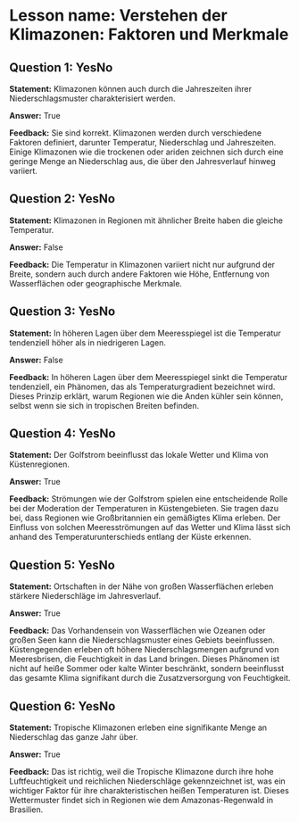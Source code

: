# Lesson name: Verstehen der Klimazonen: Faktoren und Merkmale

## Question 1: YesNo

**Statement:** Klimazonen können auch durch die Jahreszeiten ihrer Niederschlagsmuster charakterisiert werden.

**Answer:** True

**Feedback:**
Sie sind korrekt. Klimazonen werden durch verschiedene Faktoren definiert, darunter Temperatur, Niederschlag und Jahreszeiten. Einige Klimazonen wie die trockenen oder ariden zeichnen sich durch eine geringe Menge an Niederschlag aus, die über den Jahresverlauf hinweg variiert.


## Question 2: YesNo

**Statement:** Klimazonen in Regionen mit ähnlicher Breite haben die gleiche Temperatur.

**Answer:** False

**Feedback:**
Die Temperatur in Klimazonen variiert nicht nur aufgrund der Breite, sondern auch durch andere Faktoren wie Höhe, Entfernung von Wasserflächen oder geographische Merkmale.


## Question 3: YesNo

**Statement:** In höheren Lagen über dem Meeresspiegel ist die Temperatur tendenziell höher als in niedrigeren Lagen.

**Answer:** False

**Feedback:**
In höheren Lagen über dem Meeresspiegel sinkt die Temperatur tendenziell, ein Phänomen, das als Temperaturgradient bezeichnet wird. Dieses Prinzip erklärt, warum Regionen wie die Anden kühler sein können, selbst wenn sie sich in tropischen Breiten befinden.


## Question 4: YesNo

**Statement:** Der Golfstrom beeinflusst das lokale Wetter und Klima von Küstenregionen.

**Answer:** True

**Feedback:**
Strömungen wie der Golfstrom spielen eine entscheidende Rolle bei der Moderation der Temperaturen in Küstengebieten. Sie tragen dazu bei, dass Regionen wie Großbritannien ein gemäßigtes Klima erleben. Der Einfluss von solchen Meeresströmungen auf das Wetter und Klima lässt sich anhand des Temperaturunterschieds entlang der Küste erkennen.


## Question 5: YesNo

**Statement:** Ortschaften in der Nähe von großen Wasserflächen erleben stärkere Niederschläge im Jahresverlauf.

**Answer:** True

**Feedback:**
Das Vorhandensein von Wasserflächen wie Ozeanen oder großen Seen kann die Niederschlagsmuster eines Gebiets beeinflussen. Küstengegenden erleben oft höhere Niederschlagsmengen aufgrund von Meeresbrisen, die Feuchtigkeit in das Land bringen. Dieses Phänomen ist nicht auf heiße Sommer oder kalte Winter beschränkt, sondern beeinflusst das gesamte Klima signifikant durch die Zusatzversorgung von Feuchtigkeit.


## Question 6: YesNo

**Statement:** Tropische Klimazonen erleben eine signifikante Menge an Niederschlag das ganze Jahr über.

**Answer:** True

**Feedback:**
Das ist richtig, weil die Tropische Klimazone durch ihre hohe Luftfeuchtigkeit und reichlichen Niederschläge gekennzeichnet ist, was ein wichtiger Faktor für ihre charakteristischen heißen Temperaturen ist. Dieses Wettermuster findet sich in Regionen wie dem Amazonas-Regenwald in Brasilien.

